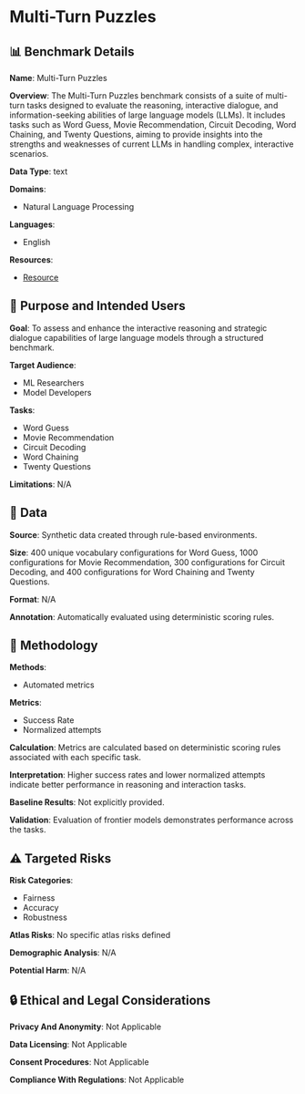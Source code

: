# Multi-Turn Puzzles

## 📊 Benchmark Details

**Name**: Multi-Turn Puzzles

**Overview**: The Multi-Turn Puzzles benchmark consists of a suite of multi-turn tasks designed to evaluate the reasoning, interactive dialogue, and information-seeking abilities of large language models (LLMs). It includes tasks such as Word Guess, Movie Recommendation, Circuit Decoding, Word Chaining, and Twenty Questions, aiming to provide insights into the strengths and weaknesses of current LLMs in handling complex, interactive scenarios.

**Data Type**: text

**Domains**:
- Natural Language Processing

**Languages**:
- English

**Resources**:
- [Resource](https://huggingface.co/datasets/arianhosseini/mt_puzzles)

## 🎯 Purpose and Intended Users

**Goal**: To assess and enhance the interactive reasoning and strategic dialogue capabilities of large language models through a structured benchmark.

**Target Audience**:
- ML Researchers
- Model Developers

**Tasks**:
- Word Guess
- Movie Recommendation
- Circuit Decoding
- Word Chaining
- Twenty Questions

**Limitations**: N/A

## 💾 Data

**Source**: Synthetic data created through rule-based environments.

**Size**: 400 unique vocabulary configurations for Word Guess, 1000 configurations for Movie Recommendation, 300 configurations for Circuit Decoding, and 400 configurations for Word Chaining and Twenty Questions.

**Format**: N/A

**Annotation**: Automatically evaluated using deterministic scoring rules.

## 🔬 Methodology

**Methods**:
- Automated metrics

**Metrics**:
- Success Rate
- Normalized attempts

**Calculation**: Metrics are calculated based on deterministic scoring rules associated with each specific task.

**Interpretation**: Higher success rates and lower normalized attempts indicate better performance in reasoning and interaction tasks.

**Baseline Results**: Not explicitly provided.

**Validation**: Evaluation of frontier models demonstrates performance across the tasks.

## ⚠️ Targeted Risks

**Risk Categories**:
- Fairness
- Accuracy
- Robustness

**Atlas Risks**:
No specific atlas risks defined

**Demographic Analysis**: N/A

**Potential Harm**: N/A

## 🔒 Ethical and Legal Considerations

**Privacy And Anonymity**: Not Applicable

**Data Licensing**: Not Applicable

**Consent Procedures**: Not Applicable

**Compliance With Regulations**: Not Applicable
